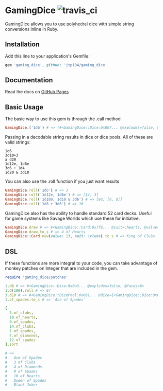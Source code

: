 # GamingDice ![travis_ci](https://travis-ci.com/jtp184/gaming_dice.svg?branch=master)

GamingDice allows you to use polyhedral dice with simple string conversions inline in Ruby.

## Installation

Add this line to your application's Gemfile:

```ruby
gem 'gaming_dice', github: 'jtp184/gaming_dice'
```

## Documentation

Read the docs on [GitHub Pages](https://jtp184.github.io/gaming_dice/)

## Basic Usage

The basic way to use this gem is through the .call method

```ruby
GamingDice.('1d6') # => [#<GamingDice::Dice:0x007... @explodes=false, @faces=6>]
```

Passing in a decodable string results in dice or dice pools. All of these are valid strings:

```
1d6
3d10+3
a d20
1d12e, 1d6e
3d6 + 1d4
1d20 & 3d10
```

You can also use the .roll function if you just want results

```ruby
GamingDice.roll('1d6') # => 3
GamingDice.roll('1d12e, 1d6e') # => [14, 3]
GamingDice.roll('1d100, 1d10 & 3d6') # => [98, [8, 8]]
GamingDice.roll('1d8 + 3d6') # => 16
```

GamingDice also has the ability to handle standard 52 card decks. Useful for game systems like Savage Worlds which use these for initiative.

```ruby
GamingDice.draw # => #<GamingDice::Card:0x7f8... @suit=:hearts, @value=9>
GamingDice.draw.to_s # => 4 of Hearts
GamingDice::Card.new(value: 13, suit: :clubs).to_s # => King of Clubs
```

## DSL

If these functions are more integral to your code, you can take advantage of monkey patches on Integer that are included in the gem.

```ruby
require 'gaming_dice/patches'

1.d6 # => #<GamingDice::Dice:0x0a3... @explodes=false, @faces=6>
1.d(100).roll # => 87
3.d10 # => #<GamingDice::DicePool:0x0b1... @dice=[<GamingDice::Dice:0x0e1... @faces=10>...], @rule=:sum>
1.of_spades.to_s # => 'Ace of Spades'

[
  3.of_clubs,
  10.of_hearts,
  9.of_spades,
  14.of_clubs,
  1.of_spades,
  4.of_diamonds,
  12.of_spades
].sort 

# =>
#   Ace of Spades
#   3 of Clubs
#   4 of Diamonds
#   9 of Spades
#   10 of Hearts
#   Queen of Spades
#   Black Joker
```
